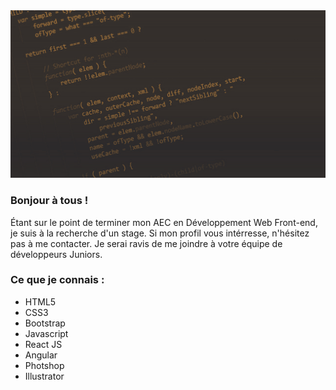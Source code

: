 

<img src="https://github.com/CreasyDev/CreasyDev/blob/main/bannerGithub.jpg" />

<h3>Bonjour à tous !</h3>

<p>
  Étant sur le point de terminer mon AEC en Développement Web Front-end, je suis à la recherche d'un stage. Si mon profil vous intérresse, n'hésitez pas à me contacter. 
  Je serai ravis de me joindre à votre équipe de développeurs Juniors.
</p>

<h3>Ce que je connais :</h3>

<ul>
  <li>HTML5</li>
  <li>CSS3</li>
  <li>Bootstrap</li>
  <li>Javascript</li>
  <li>React JS</li>
  <li>Angular</li>
  <li>Photshop</li>
  <li>Illustrator</li>
</ul>

